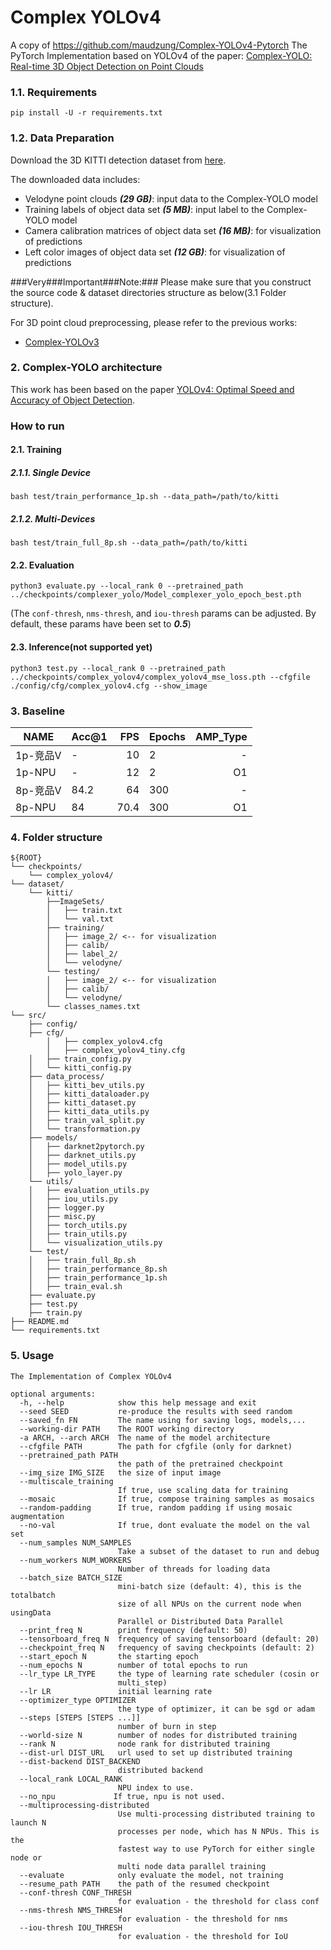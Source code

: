 # Complex YOLOv4
A copy of https://github.com/maudzung/Complex-YOLOv4-Pytorch
The PyTorch Implementation based on YOLOv4 of the paper: [Complex-YOLO: Real-time 3D Object Detection on Point Clouds](https://arxiv.org/pdf/1803.06199.pdf)

### 1.1. Requirements
```shell script
pip install -U -r requirements.txt
```

### 1.2. Data Preparation
Download the 3D KITTI detection dataset from [here](http://www.cvlibs.net/datasets/kitti/eval_object.php?obj_benchmark=3d).

The downloaded data includes:

- Velodyne point clouds _**(29 GB)**_: input data to the Complex-YOLO model
- Training labels of object data set _**(5 MB)**_: input label to the Complex-YOLO model
- Camera calibration matrices of object data set _**(16 MB)**_: for visualization of predictions
- Left color images of object data set _**(12 GB)**_: for visualization of predictions

###Very###Important###Note:###
Please make sure that you construct the source code & dataset directories structure as below(3.1 Folder structure).

For 3D point cloud preprocessing, please refer to the previous works:
- [Complex-YOLOv3](https://github.com/ghimiredhikura/Complex-YOLOv3)


### 2. Complex-YOLO architecture

This work has been based on the paper [YOLOv4: Optimal Speed and Accuracy of Object Detection](https://arxiv.org/abs/2004.10934).

### How to run

#### 2.1. Training

##### 2.1.1. Single Device

```shell script
bash test/train_performance_1p.sh --data_path=/path/to/kitti
```

##### 2.1.2. Multi-Devices

```shell script
bash test/train_full_8p.sh --data_path=/path/to/kitti
```

#### 2.2. Evaluation

```shell script
python3 evaluate.py --local_rank 0 --pretrained_path ../checkpoints/complexer_yolo/Model_complexer_yolo_epoch_best.pth
```
(The `conf-thresh`, `nms-thresh`, and `iou-thresh` params can be adjusted. By default, these params have been set to _**0.5**_)

#### 2.3. Inference(not supported yet)

```shell script
python3 test.py --local_rank 0 --pretrained_path ../checkpoints/complex_yolov4/complex_yolov4_mse_loss.pth --cfgfile ./config/cfg/complex_yolov4.cfg --show_image
```

### 3. Baseline

| NAME     | Acc@1 |  FPS | Epochs | AMP_Type |
| -------  | ----- | ---: | ------ | -------: |
| 1p-竞品V |     - |    10 |      2 |      -   |
| 1p-NPU   |     - |    12 |      2 |     O1   |
| 8p-竞品V |   84.2|   64 |    300 |      -   |
| 8p-NPU   |   84|  70.4|    300 |     O1   |

### 4. Folder structure

```
${ROOT}
└── checkpoints/    
    └── complex_yolov4/
└── dataset/    
    └── kitti/
        ├──ImageSets/
        │   ├── train.txt
        │   └── val.txt
        ├── training/
        │   ├── image_2/ <-- for visualization
        │   ├── calib/
        │   ├── label_2/
        │   └── velodyne/
        └── testing/  
        │   ├── image_2/ <-- for visualization
        │   ├── calib/
        │   └── velodyne/ 
        └── classes_names.txt
└── src/
    ├── config/
    ├── cfg/
        │   ├── complex_yolov4.cfg
        │   ├── complex_yolov4_tiny.cfg
    │   ├── train_config.py
    │   └── kitti_config.py
    ├── data_process/
    │   ├── kitti_bev_utils.py
    │   ├── kitti_dataloader.py
    │   ├── kitti_dataset.py
    │   ├── kitti_data_utils.py
    │   ├── train_val_split.py
    │   └── transformation.py
    ├── models/
    │   ├── darknet2pytorch.py
    │   ├── darknet_utils.py
    │   ├── model_utils.py
    │   ├── yolo_layer.py
    └── utils/
    │   ├── evaluation_utils.py
    │   ├── iou_utils.py
    │   ├── logger.py
    │   ├── misc.py
    │   ├── torch_utils.py
    │   ├── train_utils.py
    │   └── visualization_utils.py
    └── test/
    │   ├── train_full_8p.sh
    │   ├── train_performance_8p.sh
    │   ├── train_performance_1p.sh
    │   ├── train_eval.sh
    ├── evaluate.py
    ├── test.py
    ├── train.py
├── README.md 
└── requirements.txt
```

### 5. Usage

```
The Implementation of Complex YOLOv4

optional arguments:
  -h, --help            show this help message and exit
  --seed SEED           re-produce the results with seed random
  --saved_fn FN         The name using for saving logs, models,...
  --working-dir PATH    The ROOT working directory
  -a ARCH, --arch ARCH  The name of the model architecture
  --cfgfile PATH        The path for cfgfile (only for darknet)
  --pretrained_path PATH
                        the path of the pretrained checkpoint
  --img_size IMG_SIZE   the size of input image
  --multiscale_training
                        If true, use scaling data for training
  --mosaic              If true, compose training samples as mosaics
  --random-padding      If true, random padding if using mosaic augmentation
  --no-val              If true, dont evaluate the model on the val set
  --num_samples NUM_SAMPLES
                        Take a subset of the dataset to run and debug
  --num_workers NUM_WORKERS
                        Number of threads for loading data
  --batch_size BATCH_SIZE
                        mini-batch size (default: 4), this is the totalbatch
                        size of all NPUs on the current node when usingData
                        Parallel or Distributed Data Parallel
  --print_freq N        print frequency (default: 50)
  --tensorboard_freq N  frequency of saving tensorboard (default: 20)
  --checkpoint_freq N   frequency of saving checkpoints (default: 2)
  --start_epoch N       the starting epoch
  --num_epochs N        number of total epochs to run
  --lr_type LR_TYPE     the type of learning rate scheduler (cosin or
                        multi_step)
  --lr LR               initial learning rate
  --optimizer_type OPTIMIZER
                        the type of optimizer, it can be sgd or adam
  --steps [STEPS [STEPS ...]]
                        number of burn in step
  --world-size N        number of nodes for distributed training
  --rank N              node rank for distributed training
  --dist-url DIST_URL   url used to set up distributed training
  --dist-backend DIST_BACKEND
                        distributed backend
  --local_rank LOCAL_RANK     
                        NPU index to use.
  --no_npu             If true, npu is not used.
  --multiprocessing-distributed
                        Use multi-processing distributed training to launch N
                        processes per node, which has N NPUs. This is the
                        fastest way to use PyTorch for either single node or
                        multi node data parallel training
  --evaluate            only evaluate the model, not training
  --resume_path PATH    the path of the resumed checkpoint
  --conf-thresh CONF_THRESH
                        for evaluation - the threshold for class conf
  --nms-thresh NMS_THRESH
                        for evaluation - the threshold for nms
  --iou-thresh IOU_THRESH
                        for evaluation - the threshold for IoU
```
